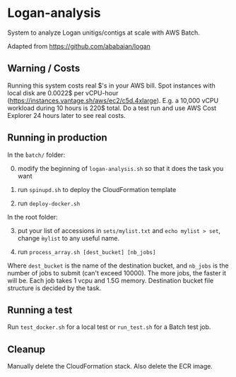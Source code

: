 # Logan-analysis

System to analyze Logan unitigs/contigs at scale with AWS Batch.

Adapted from https://github.com/ababaian/logan

## Warning / Costs

Running this system costs real \$'s in your AWS bill. Spot instances with local disk are 0.0022$ per vCPU-hour (https://instances.vantage.sh/aws/ec2/c5d.4xlarge). E.g. a 10,000 vCPU workload during 10 hours is 220$ total. Do a test run and use AWS Cost Explorer 24 hours later to see real costs.

## Running in production

In the ̀`batch/` folder:

0) modify the beginning of `logan-analysis.sh` so that it does the task you want

1) run `spinupd.sh` to deploy the CloudFormation template

2) run `deploy-docker.sh`

In the root folder:

3) put your list of accessions in `sets/mylist.txt` and `echo mylist > set`, change ̀`mylist` to any useful name.

4) run `process_array.sh [dest_bucket] [nb_jobs]`

Where `dest_bucket` is the name of the destination bucket, and `nb_jobs` is the number of jobs to submit (can't exceed 10000). The more jobs, the faster it will be. Each job takes 1 vcpu and 1.5G memory. Destination bucket file structure is decided by the task.

## Running a test

Run `test_docker.sh` for a local test or `run_test.sh` for a Batch test job.

## Cleanup

Manually delete the CloudFormation stack. Also delete the ECR image. 

